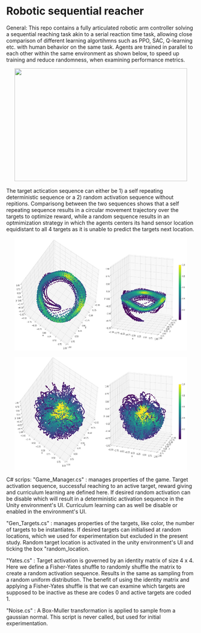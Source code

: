 # Robotic sequential reacher
 
General:
This repo contains a fully articulated robotic arm controller solving a sequential reaching task akin to a serial reaction time task, allowing close comparison of different learning algortihmns such as PPO, SAC, Q-learning etc. with human behavior on the same task. Agents are trained in parallel to each other within the same environment as shown below, to speed up training and reduce randomness, when examining performance metrics.

<p align="center">
  <img width="460" height="300" src=/figs/train_env.png?raw=true "Training Environment">
</p>

The target actication sequence can either be 1) a self repeating deterministic sequence or a 2) random activation sequence without repitions.  Comparisong between the two sequences shows that a self repeating sequence results in a circular movement trajectory over the targets to optimize reward, while a random sequence results in an optmimization strategy in which the agents centers its hand sensor location equidistant to all 4 targets as it is unable to predict the targets next location. 

<p align="center">
  <img width="460" height="300" src=/figs/fixed_active_scatter.png?raw=true "Training Environment">
</p>

<p align="center">
  <img width="460" height="300" src=/figs/random_active_scatter.png?raw=true "Training Environment">
</p>



C# scrips: 
"Game_Manager.cs" : manages properties of the game. Target activation sequence, successful reaching to an active target, reward giving and curriculum learning are defined here. If desired random activation can be disable which will result in a deterministic activation sequence in the Unity environment's UI. 
Curriculum learning can as well be disable or enabled in the environment's UI.
	
"Gen_Targets.cs" : manages properties of the targets, like color, the number of targets to be instantiates. If desired targets can initialised at random 	locations, which we used for experimentation but excluded in the present study. Random target location is activated in the unity environment's UI and ticking the
box "random_location. 

"Yates.cs" : Target activation is governed by an identity matrix of size 4 x 4. Here we define a Fisher-Yates shuffle to randomly shuffle the matrix to create a random activation sequence. Results in the same as sampling from a random uniform distribution. The benefit of using the identity matrix and applying a Fisher-Yates shuffle is that we can examine which targets are supposed to be inactive as these are codes 0 and active targets are coded 1.
	
"Noise.cs" : A Box-Muller transformation is applied to sample from a gaussian normal. This script is never called, but used for initial experimentation.

